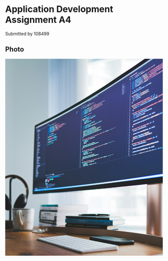 # Application Development Assignment A4

Submitted by 108499

## Photo

![Image from a Computer](/image/computer.jpg "Image from a Computer with an open Software-IDE")